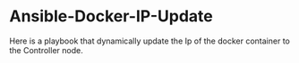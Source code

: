 # Ansible-Docker-IP-Update

Here is a playbook that dynamically update the Ip of the docker container to the Controller node.
